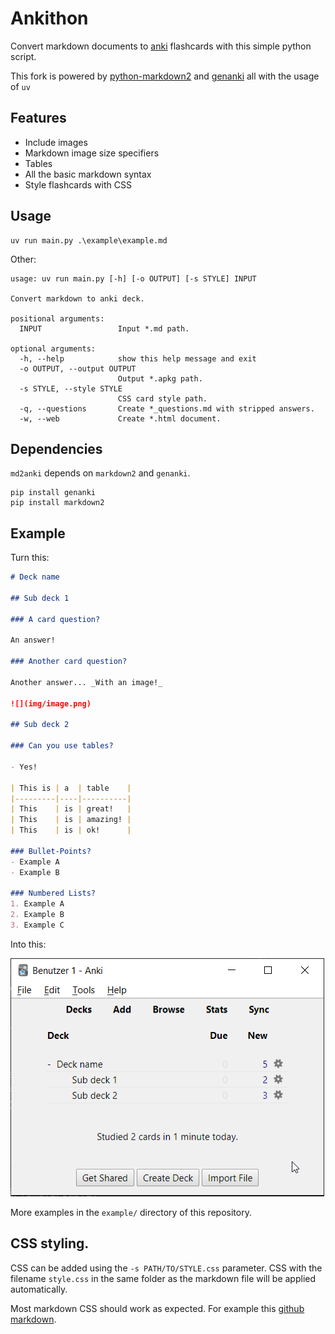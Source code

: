 # Ankithon

Convert markdown documents to [anki](https://apps.ankiweb.net/) flashcards with this simple python script. 

This fork is powered by [python-markdown2](https://github.com/trentm/python-markdown2) and [genanki](https://github.com/kerrickstaley/genanki) all with the usage of `uv`

## Features

- Include images
- Markdown image size specifiers
- Tables
- All the basic markdown syntax
- Style flashcards with CSS

## Usage

```
uv run main.py .\example\example.md
```

Other:

```
usage: uv run main.py [-h] [-o OUTPUT] [-s STYLE] INPUT

Convert markdown to anki deck.

positional arguments:
  INPUT                 Input *.md path.

optional arguments:
  -h, --help            show this help message and exit
  -o OUTPUT, --output OUTPUT
                        Output *.apkg path.
  -s STYLE, --style STYLE
                        CSS card style path.
  -q, --questions       Create *_questions.md with stripped answers.
  -w, --web             Create *.html document.
```

## Dependencies

`md2anki` depends on `markdown2` and `genanki`.

```
pip install genanki
pip install markdown2
```

## Example

Turn this:

```markdown
# Deck name

## Sub deck 1

### A card question?

An answer!

### Another card question?

Another answer... _With an image!_

![](img/image.png)

## Sub deck 2

### Can you use tables?

- Yes!

| This is | a  | table    |
|---------|----|----------|
| This    | is | great!   |
| This    | is | amazing! |
| This    | is | ok!      |

### Bullet-Points?
- Example A
- Example B

### Numbered Lists?
1. Example A
2. Example B
3. Example C
```

Into this:

![](misc/0.png)

More examples in the `example/` directory of this repository.

## CSS styling.

CSS can be added using the `-s PATH/TO/STYLE.css` parameter.
CSS with the filename `style.css` in the same folder as the markdown file will be applied automatically.

Most markdown CSS should work as expected. For example this [github markdown](https://github.com/sindresorhus/github-markdown-css).
